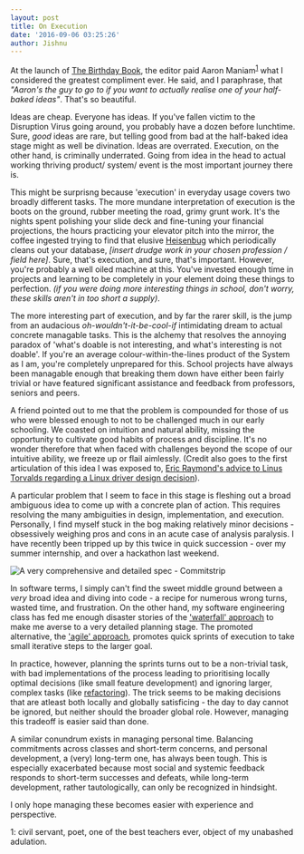 ```yaml
---
layout: post
title: On Execution
date: '2016-09-06 03:25:26'
author: Jishnu
---
```


At the launch of [The Birthday Book](http://thebirthdaybook.sg/), the editor paid Aaron Maniam<sup>[1](#1)</sup> what I considered the greatest compliment ever. He said, and I paraphrase, that *"Aaron's the guy to go to if you want to actually realise one of your half-baked ideas"*. That's so beautiful.

Ideas are cheap. Everyone has ideas. If you've fallen victim to the Disruption Virus going around, you probably have a dozen before lunchtime. Sure, *good* ideas are rare, but telling good from bad at the half-baked idea stage might as well be divination. Ideas are overrated. Execution, on the other hand, is criminally underrated. Going from idea in the head to actual working thriving product/ system/ event is the most important journey there is. 

This might be surprisng because 'execution' in everyday usage covers two broadly different tasks. The more mundane interpretation of execution is the boots on the ground, rubber meeting the road, grimy grunt work. It's the nights spent polishing your slide deck and fine-tuning your financial projections, the hours practicing your elevator pitch into the mirror, the coffee ingested trying to find that elusive [Heisenbug](https://en.wikipedia.org/wiki/Heisenbug) which periodically cleans out your database, *[insert drudge work in your chosen profession / field here]*. Sure, that's execution, and sure, that's important.  However, you're probably a well oiled machine at this. You've invested enough time in projects and learning to be completely in your element doing these things to perfection. *(if you were doing more interesting things in school, don't worry, these skills aren't in too short a supply)*.

The more interesting part of execution, and by far the rarer skill, is the jump from an audacious *oh-wouldn't-it-be-cool-if* intimidating dream to actual concrete managable tasks. This is the alchemy that resolves the annoying paradox of 'what's doable is not interesting, and what's interesting is not doable'. If you're an average colour-within-the-lines product of the System as I am, you're completely unprepared for this. School projects have always been managable enough that breaking them down have either been fairly trivial or have featured significant assistance and feedback from professors, seniors and peers.

A friend pointed out to me that the problem is compounded for those of us who were blessed enough to not to be challenged much in our early schooling. We coasted on intuition and natural ability, missing the opportunity to cultivate good habits of process and discipline. It's no wonder therefore that when faced with challenges beyond the scope of our intuitive ability, we freeze up or flail aimlessly. (Credit also goes to the first articulation of this idea I was exposed to, [Eric Raymond's advice to Linus Torvalds regarding a Linux driver design decision](http://lwn.net/2000/0824/a/esr-sharing.php3)).

A particular problem that I seem to face in this stage is fleshing out a broad ambiguous idea to come up with a concrete plan of action. This requires resolving the many ambiguities in design, implementation, and execution. Personally, I find myself stuck in the bog making relatively minor decisions - obsessively weighing pros and cons in an acute case of analysis paralysis. I have recently been tripped up by this twice in quick succession - over my summer internship, and over a hackathon last weekend.

![A very comprehensive and detailed spec - Commitstrip](http://www.commitstrip.com/wp-content/uploads/2016/08/Strip-Les-specs-cest-du-code-650-finalenglish.jpg)

In software terms, I simply can't find the sweet middle ground between a *very* broad idea and diving into code - a recipe for numerous wrong turns, wasted time, and frustration. On the other hand, my software engineering class has fed me enough disaster stories of the ['waterfall' approach](https://en.wikipedia.org/wiki/Waterfall_model) to make me averse to a very detailed planning stage. The promoted alternative, the ['agile' approach](https://en.wikipedia.org/wiki/Agile_software_development), promotes quick sprints of execution to take small iterative steps to the larger goal.

In practice, however, planning the sprints turns out to be a non-trivial task, with bad implementations of the process leading to prioritising locally optimal decisions (like small feature development) and ignoring larger, complex tasks (like [refactoring](https://en.wikipedia.org/wiki/Code_refactoring)). The trick seems to be making decisions that are atleast both locally and globally satisficing - the day to day cannot be ignored, but neither should the broader global role. However, managing this tradeoff is easier said than done.

A similar conundrum exists in managing personal time. Balancing commitments across classes and short-term concerns, and personal development, a (very) long-term one, has always been tough. This is especially exacerbated because most social and systemic feedback responds to short-term successes and defeats, while long-term development, rather tautologically, can only be recognized in hindsight. 

I only hope managing these becomes easier with experience and perspective.

<a name="1"/>1</a>: civil servant, poet, one of the best teachers ever, object of my unabashed adulation.
